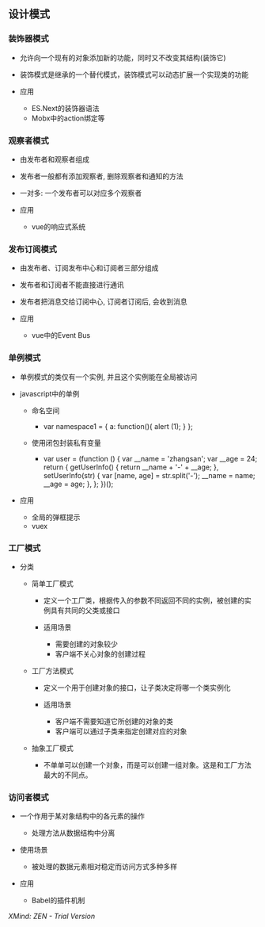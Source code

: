 ## 设计模式

### 装饰器模式

- 允许向一个现有的对象添加新的功能，同时又不改变其结构(装饰它)
- 装饰模式是继承的一个替代模式，装饰模式可以动态扩展一个实现类的功能
- 应用

	- ES.Next的装饰器语法
	- Mobx中的action绑定等

### 观察者模式

- 由发布者和观察者组成
- 发布者一般都有添加观察者, 删除观察者和通知的方法
- 一对多: 一个发布者可以对应多个观察者
- 应用

	- vue的响应式系统

### 发布订阅模式

- 由发布者、订阅发布中心和订阅者三部分组成
- 发布者和订阅者不能直接进行通讯
- 发布者把消息交给订阅中心, 订阅者订阅后, 会收到消息
- 应用

	- vue中的Event Bus

### 单例模式

- 单例模式的类仅有一个实例, 并且这个实例能在全局被访问
- javascript中的单例

	- 命名空间

		- var namespace1 = {
 a: function(){
 	alert (1);
 }
}; 

	- 使用闭包封装私有变量

		- var user = (function () {
  var __name = 'zhangsan';
  var __age = 24;
  return {
    getUserInfo() {
      return __name + '-' + __age;
    },
    setUserInfo(str) {
      var [name, age] = str.split('-');
      __name = name;
      __age = age;
    },
  };
})();

- 应用

	- 全局的弹框提示
	- vuex

### 工厂模式

- 分类

	- 简单工厂模式

		- 定义一个工厂类，根据传入的参数不同返回不同的实例，被创建的实例具有共同的父类或接口
		- 适用场景

			- 需要创建的对象较少
			- 客户端不关心对象的创建过程

	- 工厂方法模式

		- 定义一个用于创建对象的接口，让子类决定将哪一个类实例化
		- 适用场景

			- 客户端不需要知道它所创建的对象的类
			- 客户端可以通过子类来指定创建对应的对象

	- 抽象工厂模式

		- 不单单可以创建一个对象，而是可以创建一组对象。这是和工厂方法最大的不同点。

### 访问者模式

- 一个作用于某对象结构中的各元素的操作

	- 处理方法从数据结构中分离

- 使用场景

	- 被处理的数据元素相对稳定而访问方式多种多样

- 应用

	- Babel的插件机制

*XMind: ZEN - Trial Version*